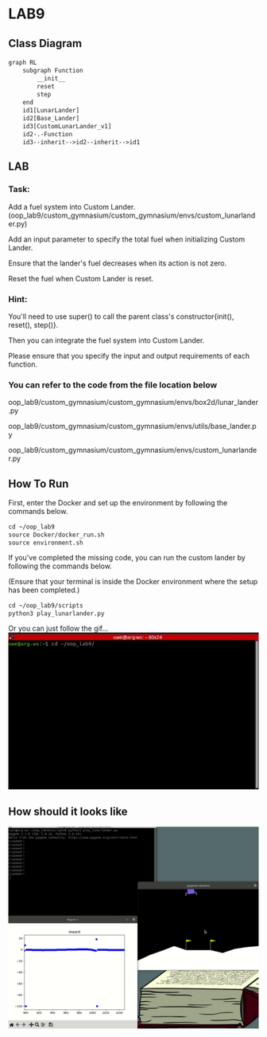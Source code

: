 # LAB9

## Class Diagram

```mermaid
graph RL
    subgraph Function
        __init__
        reset
        step
    end
    id1[LunarLander]
    id2[Base_Lander]
    id3[CustomLunarLander_v1]
    id2-.-Function
    id3--inherit-->id2--inherit-->id1
```

## LAB
### Task:
Add a fuel system into Custom Lander. (oop_lab9/custom_gymnasium/custom_gymnasium/envs/custom_lunarlander.py)

Add an input parameter to specify the total fuel when initializing Custom Lander.

Ensure that the lander's fuel decreases when its action is not zero.

Reset the fuel when Custom Lander is reset.

### Hint:
You'll need to use super() to call the parent class's constructor{init(), reset(), step()}.

Then you can integrate the fuel system into Custom Lander.

Please ensure that you specify the input and output requirements of each function.

### You can refer to the code from the file location below
oop_lab9/custom_gymnasium/custom_gymnasium/envs/box2d/lunar_lander.py

oop_lab9/custom_gymnasium/custom_gymnasium/envs/utils/base_lander.py

oop_lab9/custom_gymnasium/custom_gymnasium/envs/custom_lunarlander.py

## How To Run
First, enter the Docker and set up the environment by following the commands below.

```
cd ~/oop_lab9
source Docker/docker_run.sh
source environment.sh
```

If you've completed the missing code, you can run the custom lander by following the commands below.

(Ensure that your terminal is inside the Docker environment where the setup has been completed.)
```
cd ~/oop_lab9/scripts
python3 play_lunarlander.py
```

Or you can just follow the gif...
<img src="./images/howtolaunch.gif"/>

## How should it looks like
<img src="./images/customlander.gif"/>